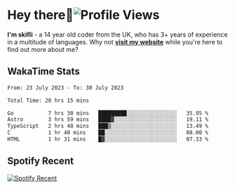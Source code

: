 # Hey there:wave:![Profile Views](https://komarev.com/ghpvc/?username=skifli)

**I'm skifli** - a 14 year old coder from the UK, who has 3+ years of experience in a multitude of languages. Why not [**visit my website**](https://skifli.github.io) while you're here to find out more about me?

## WakaTime Stats

<!--START_SECTION:waka-->

```txt
From: 23 July 2023 - To: 30 July 2023

Total Time: 20 hrs 15 mins

Go           7 hrs 30 mins   █████████░░░░░░░░░░░░░░░░   35.95 %
Astro        3 hrs 59 mins   ████▓░░░░░░░░░░░░░░░░░░░░   19.11 %
TypeScript   2 hrs 48 mins   ███▒░░░░░░░░░░░░░░░░░░░░░   13.49 %
C            1 hr 40 mins    ██░░░░░░░░░░░░░░░░░░░░░░░   08.00 %
HTML         1 hr 31 mins    █▓░░░░░░░░░░░░░░░░░░░░░░░   07.33 %
```

<!--END_SECTION:waka-->

## Spotify Recent

[![Spotify Recent](https://spotify-recently-played-readme.vercel.app/api?user=316tjwsnuhdcxtqerxuwxbtdeek4)](https://open.spotify.com/playlist/5GxVxLR6hLXAr5jFJffBWt)
